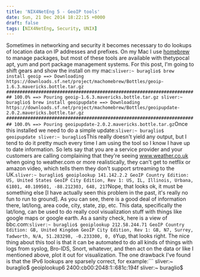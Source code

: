```yaml
---
title: 'NIX4NetEng 5 - GeoIP tools'
date: Sun, 21 Dec 2014 18:22:15 +0000
draft: false
tags: [NIX4NetEng, Security, UNIX]
---
```


Sometimes in networking and security it becomes necessary to do lookups of location data on IP addresses and prefixes. On my Mac I use [homebrew](http://brew.sh/) to manage packages, but most of these tools are available with thetypocal apt, yum and port package management systems. For this post, I'm going to shift gears and show the install on my mac:```
sliver:~ buraglio$ brew install geoip
==> Downloading https://downloads.sf.net/project/machomebrew/Bottles/geoip-1.6.3.mavericks.bottle.tar.gz
######################################################################## 100.0%
==> Pouring geoip-1.6.3.mavericks.bottle.tar.gz
sliver:~ buraglio$ brew install geoipupdate
==> Downloading https://downloads.sf.net/project/machomebrew/Bottles/geoipupdate-2.0.2.mavericks.bottle.tar.gz
######################################################################## 100.0%
==> Pouring geoipupdate-2.0.2.mavericks.bottle.tar.gz
```Once this installed we need to do a simple update:```
sliver:~ buraglio$ geoipupdate
sliver:~ buraglio$
```This really doesn't yield any output, but I tend to do it pretty much every time I am using the tool so I know I have up to date information. So lets say that you are a service provider and your customers are calling complaining that they're seeing www.weather.co.uk when going to weather.com or more realistically, they can't get to netflix or amazon video, which tells them they don't support srtreaming to the UK.```
sliver:~ buraglio$ geoiplookup 141.142.2.2
GeoIP Country Edition: US, United States
GeoIP City Edition, Rev 1: US, IL, Illinois, Urbana, 61801, 40.109501, -88.212303, 648, 217
```Nope, that looks ok, it must be something else \[I have actually seen this problem in the past, it's really no fun to run to ground\]. As you can see, there is a good deal of information there, lat/long, area code, city, state, zip, etc. This data, specifically the lat/long, can be used to do really cool visualization stuff with things like google maps or google earth. As a sanity check, here is a view of bbc.com:```
sliver:~ buraglio$ geoiplookup 212.58.244.71
GeoIP Country Edition: GB, United Kingdom
GeoIP City Edition, Rev 1: GB, N7, Surrey, Tadworth, N/A, 51.283298, -0.233300, 0, 0
```Yup, that looks right. The nice thing about this tool is that it can be automated to do all kinds of things with logs from syslog, Bro-IDS, Snort, whatever, and then act on the data or like I mentioned above, plot it out for visualization. The one drawback I've found is that the IPv6 lookups are sparsely correct, for example:```
sliver:~ buraglio$ geoiplookup6 2400:cb00:2048:1::681c:194f
sliver:~ buraglio$
```Looking up 2400:cb00:2048:1::681c:194f which belongs to cloudflare yields me nothink, so there is some work to do there on the IPv6 front. Overall this is a useful tool for quick troubleshooting but it really shines when used in scripts and for visualization.
